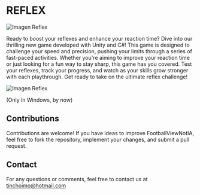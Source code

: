 # REFLEX 
<img src="https://github.com/MartinImoberdorf/REFLEX/blob/main/Imgs/Imagen1.PNG" alt="Imagen Reflex" />

Ready to boost your reflexes and enhance your reaction time? Dive into our thrilling new game developed with Unity and C#! This game is designed to challenge your speed and precision, pushing your limits through a series of fast-paced activities. Whether you're aiming to improve your reaction time or just looking for a fun way to stay sharp, this game has you covered. Test your reflexes, track your progress, and watch as your skills grow stronger with each playthrough. Get ready to take on the ultimate reflex challenge!

<img src="https://github.com/MartinImoberdorf/REFLEX/blob/main/Imgs/Imagen2.PNG" alt="Imagen Reflex" />

(Only in Windows, by now)

## Contributions
Contributions are welcome! If you have ideas to improve FootballViewNotIA, feel free to fork the repository, implement your changes, and submit a pull request.

## Contact
For any questions or comments, feel free to contact us at tinchoimo@hotmail.com
